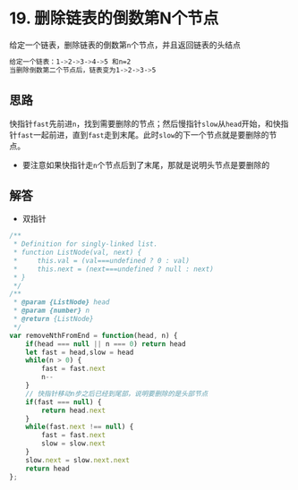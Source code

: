 # 19. 删除链表的倒数第N个节点
给定一个链表，删除链表的倒数第`n`个节点，并且返回链表的头结点

```bash
给定一个链表：1->2->3->4->5 和n=2
当删除倒数第二个节点后，链表变为1->2->3->5
```

## 思路
快指针`fast`先前进`n`，找到需要删除的节点；然后慢指针`slow`从`head`开始，和快指针`fast`一起前进，直到`fast`走到末尾。此时`slow`的下一个节点就是要删除的节点。

- 要注意如果快指针走`n`个节点后到了末尾，那就是说明头节点是要删除的

## 解答
- 双指针
```js
/**
 * Definition for singly-linked list.
 * function ListNode(val, next) {
 *     this.val = (val===undefined ? 0 : val)
 *     this.next = (next===undefined ? null : next)
 * }
 */
/**
 * @param {ListNode} head
 * @param {number} n
 * @return {ListNode}
 */
var removeNthFromEnd = function(head, n) {
    if(head === null || n === 0) return head
    let fast = head,slow = head
    while(n > 0) {
        fast = fast.next
        n--
    }
    // 快指针移动n步之后已经到尾部，说明要删除的是头部节点
    if(fast === null) {
        return head.next
    }
    while(fast.next !== null) {
        fast = fast.next
        slow = slow.next
    }
    slow.next = slow.next.next
    return head
};
```